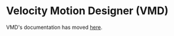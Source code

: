 Velocity Motion Designer (VMD)
===

VMD's documentation has moved [here](http://velocityjs.org/#vmd).
